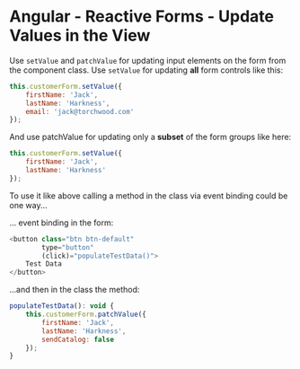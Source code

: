 # Angular - Reactive Forms - Update Values in the View

Use `setValue` and `patchValue` for updating input elements on the form from the component class. Use `setValue` for updating **all** form controls like this:

```js
this.customerForm.setValue({
    firstName: 'Jack',
    lastName: 'Harkness',
    email: 'jack@torchwood.com'
});
```

And use patchValue for updating only a **subset** of the form groups like here:

```js
this.customerForm.setValue({
    firstName: 'Jack',
    lastName: 'Harkness'
});
```

To use it like above calling a method in the class via event binding could be one way...

... event binding in the form:

```js
<button class="btn btn-default"
        type="button"
        (click)="populateTestData()">
    Test Data
</button>
```

...and then in the class the method:

```js
populateTestData(): void {
    this.customerForm.patchValue({
        firstName: 'Jack',
        lastName: 'Harkness',
        sendCatalog: false
    });
}
```



